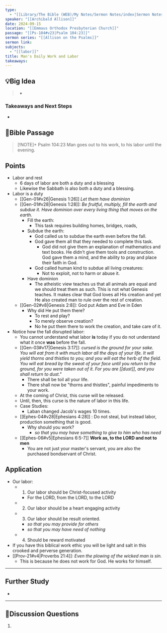 ```yaml
---
type:
  - "[[Library/The Bible (WEB)/My Notes/Sermon Notes/index|Sermon Notes]]"
speaker: "[[Archibald Allison]]"
date: 2024-09-15
location: "[[Emmaus Orthodox Presbyterian Church]]"
passage: "[[Ps-104#v23|Psalm 104:23]]"
sermon series: "[[Allison on the Psalms]]"
sermon link: 
subjects:
  - "[[labor]]"
title: Man's Daily Work and Labor
takeaways:
---
```



## 💡Big Idea
>- 

### Takeaways and Next Steps
- 


## 📖Bible Passage
>[!NOTE]+ Psalm 104:23
>Man goes out to his work, to his labor until the evening. 

## Points

- Labor and rest
	- 6 days of labor are both a duty and a blessing
	- Likewise the Sabbath is also both a duty and a blessing. 
- Labor is a duty
	- [[Gen-01#v26|Genesis 1:26]] *Let them have dominion*
	- [[Gen-01#v28|Genesis 1:28]]: *Be fruitful, multiply, fill the earth and subdue it. Have dominion over every living thing that moves on the earth.* 
		- Fill the earth:
			- This task requires building homes, bridges, roads, 
		- Subdue the earth: 
			- God called us to subdue the earth even before the fall. 
			- God gave them all that they needed to complete this task. 
				- God did not give them an explanation of mathematics and text books. He didn't give them tools and construction. God gave them a mind, and the ability to pray and place their faith in God. 
			- God called human kind to subdue all living creatures: 
				- Not to exploit, not to harm or abuse it. 
		- Have dominion
			- The atheistic view teaches us that all animals are equal and we should treat them as such. This is not what Genesis teaches. It makes clear that God loves all His creation and yet He also created man to rule over the rest of creation. 
	- [[Gen-02#v8|Genesis 2:8]]: God put Adam and Eve in Eden
		- Why did He put them there? 
			- To rest and play? 
			- To merely observe creation?
			- No he put them there to work the creation, and take care of it. 
- Notice how the fall disrupted labor: 
	- You cannot understand what labor **is** today if you do not understand what it once **was** before the fall. 
	- [[Gen-03#v17|Genesis 3:17]]: *cursed is the ground for your sake. You will eat from it with much labor all the days of your life. It will yield thorns and thistles to you; and you will eat the herb of the field. You will eat bread by the sweat of your face until you return to the ground, for you were taken out of it. For you are [[dust]], and you shall return to dust."*
		- There shall be toil all your life. 
		- There shall now be "thorns and thistles", painful impediments to your work. 
	- At the coming of Christ, this curse will be released. 
	- Until, then, this curse is the nature of labor in this life. 
	- Case Studies: 
		- Laban changed Jacob's wages 10 times. 
	- [[Ephes-04#v28|Ephesians 4:28]] : Do not steal, but instead labor, production something that is good. 
		- Why should you work? 
			- *so that you may have something to give to him who has need*
	- [[Ephes-06#v5|Ephesians 6:5-7]]  **Work as, to the LORD and not to men**
		- You are not just your master's servant, you are also the purchased bondservant of Christ. 
## Application
- Our labor: 
	- 1. Our labor should be Christ-focused activity
		- For the LORD, from the LORD, to the LORD
	- 2. Our labor should be a heart engaging activity
	- 3. Our labor should be result oriented. 
		- *so that you may provide for others*
		- *so that you may have need of nothing*
	- 4. Should be reward motivated
- If you have this biblical work ethic you will be light and salt in this crooked and perverse generation. 
- [[Prov-21#v4|Proverbs 21:4]]: *Even the plowing of the wicked man is sin.*
	- This is because he does not work for God. He works for himself. 
---
## Further Study
- 

---
## 💬Discussion Questions

1. 